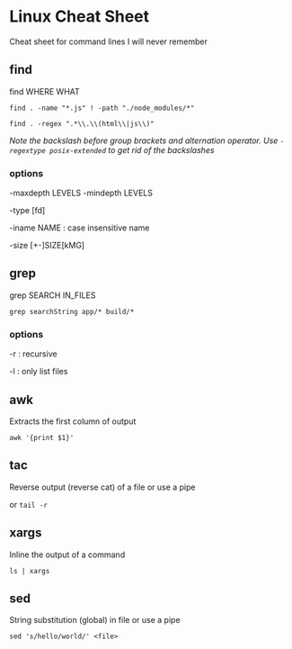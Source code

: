 # Linux Cheat Sheet
Cheat sheet for command lines I will never remember

## find

find WHERE WHAT

`find . -name "*.js" ! -path "./node_modules/*"`

`find . -regex ".*\\.\\(html\\|js\\)"`

*Note the backslash before group brackets and alternation operator. Use `-regextype posix-extended` to get rid of the backslashes*

### options

-maxdepth LEVELS -mindepth LEVELS

-type [fd]

-iname NAME : case insensitive name

-size [+-]SIZE[kMG]

## grep

grep SEARCH IN_FILES

`grep searchString app/* build/*`

### options

-r : recursive

-l : only list files

## awk

Extracts the first column of output

`awk '{print $1}'`

## tac

Reverse output (reverse cat) of a file or use a pipe

or `tail -r`

## xargs

Inline the output of a command

`ls | xargs`

## sed

String substitution (global) in file or use a pipe

`sed 's/hello/world/' <file>`
